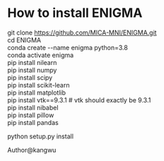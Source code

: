 # How to install ENIGMA

git clone https://github.com/MICA-MNI/ENIGMA.git  
cd ENIGMA  
conda create --name enigma python=3.8  
conda activate enigma  
pip install nilearn  
pip install numpy  
pip install scipy  
pip install scikit-learn  
pip install matplotlib  
pip install vtk==9.3.1 # vtk should exactly be 9.3.1  
pip install nibabel  
pip install pillow  
pip install pandas  

python setup.py install

Author@kangwu
